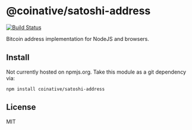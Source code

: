 # @coinative/satoshi-address

[![Build Status](https://travis-ci.org/coinative/satoshi-address.svg?branch=master)](https://travis-ci.org/coinative/satoshi-address)

Bitcoin address implementation for NodeJS and browsers.

## Install

Not currently hosted on npmjs.org. Take this module as a git dependency via:

```
npm install coinative/satoshi-address
```

## License

MIT
